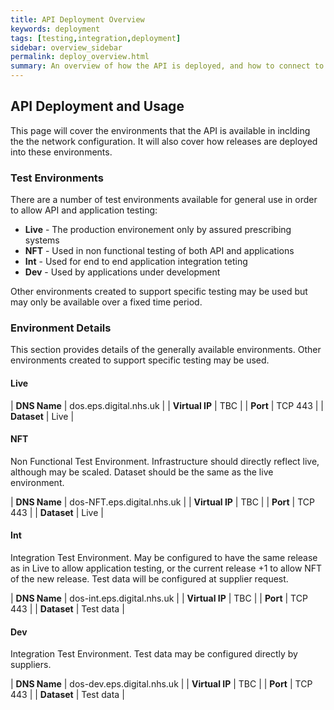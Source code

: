 ```yaml
---
title: API Deployment Overview
keywords: deployment
tags: [testing,integration,deployment]
sidebar: overview_sidebar
permalink: deploy_overview.html
summary: An overview of how the API is deployed, and how to connect to it
---
```


## API Deployment and Usage

This page will cover the environments that the API is available in inclding the the network configuration. It will also cover how releases are deployed into these environments.

### Test Environments ###
There are a number of test environments available for general use in order to allow API and application testing:

  * **Live** - The production environement only by assured prescribing systems
  * **NFT** - Used in non functional testing of both API and applications
  * **Int** - Used for end to end application integration teting
  * **Dev** - Used by applications under development
  
Other environments created to support specific testing may be used but may only be available over a fixed time period.

### Environment Details ###

This section provides details of the generally available environments. Other environments created to support specific testing may be used.

#### Live ####

| **DNS Name**    | dos.eps.digital.nhs.uk    | 
| **Virtual IP**  | TBC                       |
| **Port**        | TCP 443                   |
| **Dataset**     | Live                      |


#### NFT ####

Non Functional Test Environment. Infrastructure should directly reflect live, although may be scaled. Dataset should be the same as the live environment.

| **DNS Name**    | dos-NFT.eps.digital.nhs.uk | 
| **Virtual IP**  | TBC                       |
| **Port**        | TCP 443                   |
| **Dataset**     | Live                      |

#### Int ####

Integration Test Environment. May be configured to have the same release as in Live to allow application testing, or the current release +1 to allow NFT of the new release. Test data will be configured at supplier request.

| **DNS Name**    | dos-int.eps.digital.nhs.uk | 
| **Virtual IP**  | TBC                       |
| **Port**        | TCP 443                   |
| **Dataset**     | Test data                 |

#### Dev ####

Integration Test Environment. Test data may be configured directly by suppliers.

| **DNS Name**    | dos-dev.eps.digital.nhs.uk | 
| **Virtual IP**  | TBC                       |
| **Port**        | TCP 443                   |
| **Dataset**     | Test data                 |